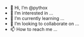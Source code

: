 - 👋 Hi, I’m @pythox
- 👀 I’m interested in ...
- 🌱 I’m currently learning ...
- 💞️ I’m looking to collaborate on ...
- 📫 How to reach me ...

<!---
pythox/pythox is a ✨ special ✨ repository because its `README.md` (this file) appears on your GitHub profile.
You can click the Preview link to take a look at your changes.
--->
